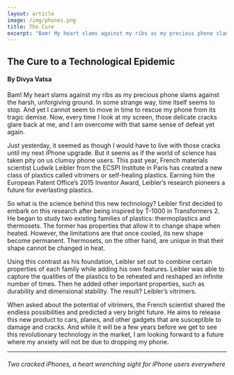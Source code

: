 ```yaml
---
layout: article
image: /img/phones.png
title: The Cure
excerpt: "Bam! My heart slams against my ribs as my precious phone slams against the harsh, unforgiving ground. In some strange way, time itself seems to stop."
---
```


<h2>The Cure to a Technological Epidemic</h2>
<h4>By Divya Vatsa</h4>

Bam! My heart slams against my ribs as my precious phone slams against the harsh, unforgiving ground. In some strange way, time itself seems to stop. And yet I cannot seem to move in time to rescue my phone from its tragic demise. Now, every time I look at my screen, those delicate cracks glare back at me, and I am overcome with that same sense of defeat yet again.

Just yesterday, it seemed as though I would have to live with those cracks until my next iPhone upgrade. But it seems as if the world of science has taken pity on us clumsy phone users. This past year, French materials scientist Ludwik Leibler from the ECSPI Institute in Paris has created a new class of plastics called vitrimers or self-healing plastics. Earning him the European Patent Office’s 2015 Inventor Award, Leibler’s research pioneers a future for everlasting plastics. 

So what is the science behind this new technology? Leibler first decided to embark on this research after being inspired by T-1000 in Transformers 2. He began to study two existing families of plastics: thermoplastics and thermosets. The former has properties that allow it to change shape when heated. However, the limitations are that once cooled, its new shape become permanent. Thermosets, on the other hand, are unique in that their shape cannot be changed in heat. 

Using this contrast as his foundation, Leibler set out to combine certain properties of each family while adding his own features. Leibler was able to capture the qualities of the plastics to be reheated and reshaped an infinite number of times. Then he added other important properties, such as durability and dimensional stability. The result? Leibler’s vitrimers.

When asked about the potential of vitrimers, the French scientist shared the endless possibilities and predicted a very bright future. He aims to release this new product to cars, planes, and other gadgets that are susceptible to damage and cracks. And while it will be a few years before we get to see this revolutionary technology in the market, I am looking forward to a future where my anxiety will not be due to dropping my phone.

<hr style="border-color:#7D7D7D;height:0.5px;">

<h6> Two cracked iPhones, a heart wrenching sight for iPhone users everywhere </h6>
